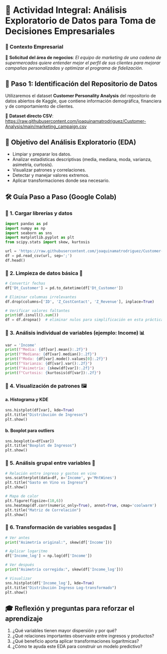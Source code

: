 # 💼 **Actividad Integral: Análisis Exploratorio de Datos para Toma de Decisiones Empresariales**

### 🧠 Contexto Empresarial

📍 **Solicitud del área de negocios**:
 *El equipo de marketing de una cadena de supermercados quiere entender mejor el perfil de sus clientes para mejorar campañas personalizadas y optimizar el programa de fidelización.*

## 📁 Paso 1: **Identificación del Repositorio de Datos**

Utilizaremos el dataset **Customer Personality Analysis** del repositorio de datos abiertos de Kaggle, que contiene información demográfica, financiera y de comportamiento de clientes.

🔗 **Dataset directo CSV**:
 https://raw.githubusercontent.com/joaquinamatrodriguez/Customer-Analysis/main/marketing_campaign.csv

## 🚀 **Objetivo del Análisis Exploratorio (EDA)**

- Limpiar y preparar los datos.
- Analizar estadísticas descriptivas (media, mediana, moda, varianza, asimetría, curtosis).
- Visualizar patrones y correlaciones.
- Detectar y manejar valores extremos.
- Aplicar transformaciones donde sea necesario.

## 🛠️ **Guía Paso a Paso (Google Colab)**

### 🔹 **1. Cargar librerías y datos**

```python
import pandas as pd
import numpy as np
import seaborn as sns
import matplotlib.pyplot as plt
from scipy.stats import skew, kurtosis

url = 'https://raw.githubusercontent.com/joaquinamatrodriguez/Customer-Analysis/main/marketing_campaign.csv'
df = pd.read_csv(url, sep=';')
df.head()
```

### 🔹 **2. Limpieza de datos básica** 🧹

```python
# Convertir fechas
df['Dt_Customer'] = pd.to_datetime(df['Dt_Customer'])

# Eliminar columnas irrelevantes
df.drop(columns=['ID', 'Z_CostContact', 'Z_Revenue'], inplace=True)

# Verificar valores faltantes
print(df.isnull().sum())
df = df.dropna()  # eliminar nulos para simplificación en esta práctica
```

### 🔹 **3. Análisis individual de variables (ejemplo: Income)** 📊

```python
var = 'Income'
print(f"Media: {df[var].mean():.2f}")
print(f"Mediana: {df[var].median():.2f}")
print(f"Moda: {df[var].mode().values[0]:.2f}")
print(f"Varianza: {df[var].var():.2f}")
print(f"Asimetría: {skew(df[var]):.2f}")
print(f"Curtosis: {kurtosis(df[var]):.2f}")
```

### 🔹 **4. Visualización de patrones** 🖼️

#### a. Histograma y KDE

```python
sns.histplot(df[var], kde=True)
plt.title("Distribución de Ingresos")
plt.show()
```

#### b. Boxplot para outliers

```python
sns.boxplot(x=df[var])
plt.title("Boxplot de Ingresos")
plt.show()
```

### 🔹 **5. Análisis grupal entre variables** 🔗

```python
# Relación entre ingreso y gastos en vino
sns.scatterplot(data=df, x='Income', y='MntWines')
plt.title("Gasto en Vino vs Ingreso")
plt.show()

# Mapa de calor
plt.figure(figsize=(10,6))
sns.heatmap(df.corr(numeric_only=True), annot=True, cmap='coolwarm')
plt.title("Matriz de Correlación")
plt.show()
```

### 🔹 **6. Transformación de variables sesgadas** 🔄

```python
# Ver antes
print("Asimetría original:", skew(df['Income']))

# Aplicar logaritmo
df['Income_log'] = np.log(df['Income'])

# Ver después
print("Asimetría corregida:", skew(df['Income_log']))

# Visualizar
sns.histplot(df['Income_log'], kde=True)
plt.title("Distribución Ingreso Log-transformado")
plt.show()
```

## 🎓 Reflexión y preguntas para reforzar el aprendizaje

1. ¿Qué variables tienen mayor dispersión y por qué?
2. ¿Qué relaciones importantes observaste entre ingresos y productos?
3. ¿Qué beneficio aporta aplicar transformaciones logarítmicas?
4. ¿Cómo te ayuda este EDA para construir un modelo predictivo?